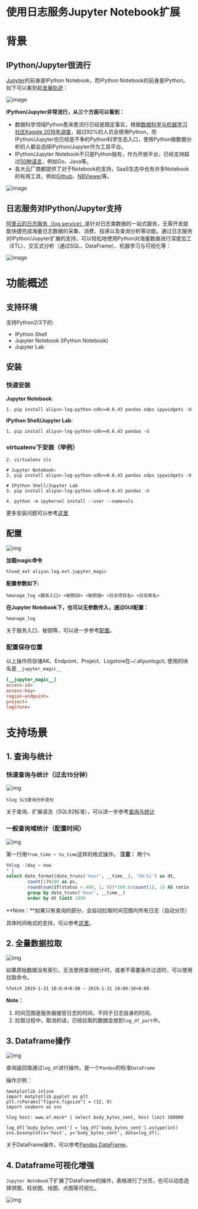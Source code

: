 # 使用日志服务Jupyter Notebook扩展

# 背景

## IPython/Jupyter很流行
[Jupyter](https://jupyter.org/)的前身是IPython Notebook，而IPython Notebook的前身是IPython。如下可以看到起[发展轨迹](https://en.wikipedia.org/wiki/Project_Jupyter)：

![image](https://yqfile.alicdn.com/11fbbd9dc6c2a4eb00ff0a5816eddfef79dc707b.png)

**IPython/Jupyter非常流行，从三个方面可以看到：**
* 数据科学领域Python愈来愈流行已经是既定事实，根据[数据科学与机器学习社区Kaggle 2018年调查](https://www.kaggle.com/erikbruin/r-vs-python-and-kmodes-clustering-2018-survey)，超过92%的人员会使用Python，而IPython/Jupyter也已经是不争的Python科学生态入口，使用Python做数据分析的人都会选择IPython/Jupyter作为工具平台。
* IPython/Jupyter Notebook不只是Python独有，作为开放平台，已经支持超过[50种语言](https://github.com/jupyter/jupyter/wiki/Jupyter-kernels)，例如Go、Java等。
* 各大云厂商都提供了对于Notebook的支持，SaaS生态中也有许多Notebook的有用工具，例如[Github](https://help.github.com/articles/working-with-jupyter-notebook-files-on-github/)、[NBViewer](https://nbviewer.jupyter.org/)等。

![image](https://yqfile.alicdn.com/6db3b31310ba33485a71818edb2f4e69a1dafc86.png)

## 日志服务对IPython/Jupyter支持
[阿里云的日志服务（log service）](https://www.aliyun.com/product/sls/)是针对日志类数据的一站式服务，无需开发就能快捷完成海量日志数据的采集、消费、投递以及查询分析等功能。通过日志服务对IPython/Jupyter扩展的支持，可以轻松地使用Python对海量数据进行深度加工（ETL）、交互式分析（通过SQL、DataFrame）、机器学习与可视化等：

![image](https://yqfile.alicdn.com/05e16380e08b9444c565e720f6d7c61e66737b93.png)

# 功能概述

## 支持环境

支持Python2/3下的:

- IPython Shell
- Jupyter Notebook (IPython Notebook)
- Jupyter Lab


## 安装
### 快速安装

**Jupyter Notebook**:

```shell
1. pip install aliyun-log-python-sdk>=0.6.43 pandas odps ipywidgets -U
```


**IPython Shell/Jupyter Lab**:

```shell
1. pip install aliyun-log-python-sdk>=0.6.43 pandas -U
```


### virtualenv下安装（举例）
```shell
2. virtualenv sls

# Jupyter Notebook:
3. pip install aliyun-log-python-sdk>=0.6.43 pandas odps ipywidgets -U

# IPython Shell/Jupyter Lab
3. pip install aliyun-log-python-sdk>=0.6.43 pandas -U

4. python -m ipykernel install --user --name=sls
```

更多安装问题可以参考[这里](https://github.com/aliyun/aliyun-log-python-sdk/blob/master/README_CN.md#%E5%AE%89%E8%A3%85)

## 配置

![img](https://img.alicdn.com/tfs/TB17rWWF4TpK1RjSZFMXXbG_VXa-494-376.gif)

**加载magic命令**
```
%load_ext aliyun.log.ext.jupyter_magic
```

**配置参数如下:**
```
%manage_log <服务入口> <秘钥ID> <秘钥值> <日志项目名> <日志库名>
```

**在Jupyter Notebook下，也可以无参数传入，通过GUI配置：**
```
%manage_log
```

关于服务入口、秘钥等，可以进一步参考[配置](https://help.aliyun.com/document_detail/29064.html)。


### 配置保存位置

以上操作将存储AK、Endpoint、Project、Logstore在~/.aliyunlogcli, 使用的块名是`__jupyter_magic__`

```ini
[__jupyter_magic__]
access-id=
access-key=
region-endpoint=
project=
logstore=
```

# 支持场景


## 1. 查询与统计

### 快速查询与统计（过去15分钟）

![img](https://img.alicdn.com/tfs/TB1hyaUF9zqK1RjSZFHXXb3CpXa-932-568.gif)

```
%log SLS查询分析语句
```

关于查询、扩展语法（SQL92标准），可以进一步参考[查询与统计](https://help.aliyun.com/document_detail/43772.html)

### 一般查询域统计（配置时间）

![img](https://img.alicdn.com/tfs/TB1o4WRF9zqK1RjSZPxXXc4tVXa-562-634.gif)


第一行用`from_time ~ to_time`这样的格式操作。
**注意：** 两个`%`

```sql
%%log -1day ~ now
* |
select date_format(date_trunc('hour', __time__), '%H:%i') as dt,
        count(1)%100 as pv,
        round(sum(if(status < 400, 1, 0))*100.0/count(1), 1) AS ratio
        group by date_trunc('hour', __time__)
        order by dt limit 1000

```

**Note：**如果只有查询的部分，会自动拉取时间范围内所有日志（自动分页）

具体时间格式的支持，可以参考[这里](https://yq.aliyun.com/articles/621213)。

## 2. 全量数据拉取

![img](https://img.alicdn.com/tfs/TB1RXOVF3HqK1RjSZFgXXa7JXXa-466-514.gif)

如果原始数据没有索引，无法使用查询统计时，或者不需要条件过滤时，可以使用拉取命令。

```shell
%fetch 2019-1-31 10:0:0+8:00 ~ 2019-1-31 10:00:10+8:00
```

**Note：**

1. 时间范围是服务器接受日志的时间，不同于日志自身的时间。
2. 拉取过程中，取消的话，已经拉取的数据会放到`log_df_part`中。

## 3. Dataframe操作

![img](https://img.alicdn.com/tfs/TB11mO7F4jaK1RjSZFAXXbdLFXa-740-550.gif)


查询返回值通过`log_df`进行操作。是一个`Pandas`的标准`DataFrame`

操作示例：
```sell
%matplotlib inline
import matplotlib.pyplot as plt
plt.rcParams["figure.figsize"] = (12, 9)
import seaborn as sns

%log host: www.a?.mock* | select body_bytes_sent, host limit 100000

log_df['body_bytes_sent'] = log_df['body_bytes_sent'].astype(int)
sns.boxenplot(x='host', y='body_bytes_sent', data=log_df);
```

关于DataFrame操作，可以参考[Pandas DataFrame](https://pandas.pydata.org/pandas-docs/stable/reference/frame.html)。

## 4. Dataframe可视化增强
`Jupyter Notebook`下扩展了DataFrame的操作，表格进行了分页，也可以动态选择饼图、柱状图、线图、点图等可视化。

![img](https://img.alicdn.com/tfs/TB1hyaUF9zqK1RjSZFHXXb3CpXa-932-568.gif)


